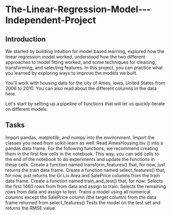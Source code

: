 # The-Linear-Regression-Model---Independent-Project

## Introduction<br />
We started by building intuition for model based learning, explored how the linear regression model worked, understood how the two different approaches to model fitting worked, and some techniques for cleaning, transforming, and selecting features. In this project, you can practice what you learned by exploring ways to improve the models we built.

You'll work with housing data for the city of Ames, Iowa, United States from 2006 to 2010. You can also read about the different columns in the data here.

Let's start by setting up a pipeline of functions that will let us quickly iterate on different models.

## Tasks<br />
Import pandas, matplotlib, and numpy into the environment. Import the classes you need from scikit-learn as well.
Read AmesHousing.tsv () into a pandas data frame.
For the following functions, we recommend creating them in the first few cells in the notebook. This way, you can add cells to the end of the notebook to do experiments and update the functions in these cells.
Create a function named transform_features() that, for now, just returns the train data frame.
Create a function named select_features() that, for now, just returns the Gr Liv Area and SalePrice columns from the train data frame.
Create a function named train_and_test() that, for now:
Selects the first 1460 rows from from data and assign to train.
Selects the remaining rows from data and assign to test.
Trains a model using all numerical columns except the SalePrice column (the target column) from the data frame returned from select_features()
Tests the model on the test set and returns the RMSE value.

